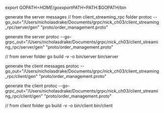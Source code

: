 export GOPATH=$HOME/go
export PATH=$PATH:$GOPATH/bin

generate the server messages
// from client_streaming_rpc folder
protoc --go_out="/Users/nicholasdrake/Documents/grpc/nick_ch03/client_streaming_rpc/server/gen" "proto/order_management.proto"

generate the server 
protoc --go-grpc_out="/Users/nicholasdrake/Documents/grpc/nick_ch03/client_streaming_rpc/server/gen" "proto/order_management.proto"

// from server folder
go build -v -o bin/server
bin/server

generate the client messages
protoc --go_out="/Users/nicholasdrake/Documents/grpc/nick_ch03/client_streaming_rpc/client/gen" "proto/order_management.proto"

generate the client
protoc --go-grpc_out="/Users/nicholasdrake/Documents/grpc/nick_ch03/client_streaming_rpc/client/gen" "proto/order_management.proto"

// from client folder
go build -v -o bin/client
bin/client